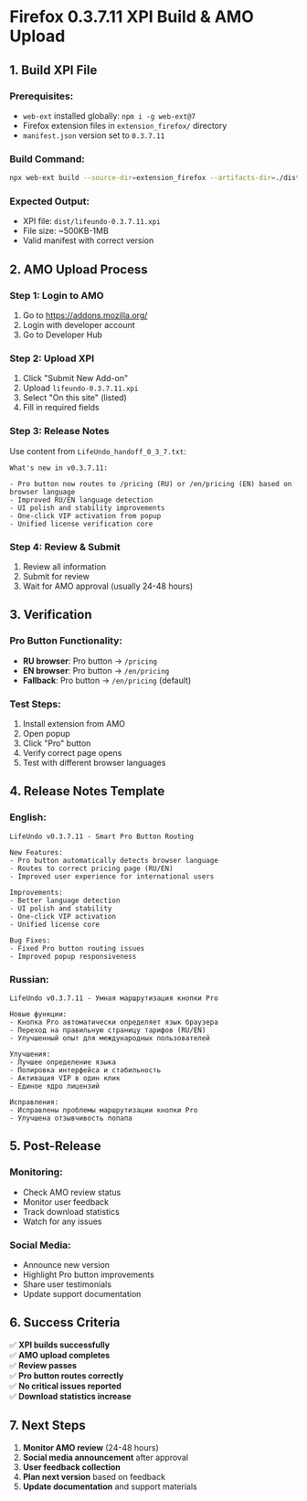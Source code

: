 # Firefox 0.3.7.11 XPI Build & AMO Upload

## 1. Build XPI File

### Prerequisites:
- `web-ext` installed globally: `npm i -g web-ext@7`
- Firefox extension files in `extension_firefox/` directory
- `manifest.json` version set to `0.3.7.11`

### Build Command:
```bash
npx web-ext build --source-dir=extension_firefox --artifacts-dir=./dist --overwrite-dest
```

### Expected Output:
- XPI file: `dist/lifeundo-0.3.7.11.xpi`
- File size: ~500KB-1MB
- Valid manifest with correct version

## 2. AMO Upload Process

### Step 1: Login to AMO
1. Go to https://addons.mozilla.org/
2. Login with developer account
3. Go to Developer Hub

### Step 2: Upload XPI
1. Click "Submit New Add-on"
2. Upload `lifeundo-0.3.7.11.xpi`
3. Select "On this site" (listed)
4. Fill in required fields

### Step 3: Release Notes
Use content from `LifeUndo_handoff_0_3_7.txt`:

```
What's new in v0.3.7.11:

- Pro button now routes to /pricing (RU) or /en/pricing (EN) based on browser language
- Improved RU/EN language detection
- UI polish and stability improvements
- One-click VIP activation from popup
- Unified license verification core
```

### Step 4: Review & Submit
1. Review all information
2. Submit for review
3. Wait for AMO approval (usually 24-48 hours)

## 3. Verification

### Pro Button Functionality:
- **RU browser**: Pro button → `/pricing`
- **EN browser**: Pro button → `/en/pricing`
- **Fallback**: Pro button → `/en/pricing` (default)

### Test Steps:
1. Install extension from AMO
2. Open popup
3. Click "Pro" button
4. Verify correct page opens
5. Test with different browser languages

## 4. Release Notes Template

### English:
```
LifeUndo v0.3.7.11 - Smart Pro Button Routing

New Features:
- Pro button automatically detects browser language
- Routes to correct pricing page (RU/EN)
- Improved user experience for international users

Improvements:
- Better language detection
- UI polish and stability
- One-click VIP activation
- Unified license core

Bug Fixes:
- Fixed Pro button routing issues
- Improved popup responsiveness
```

### Russian:
```
LifeUndo v0.3.7.11 - Умная маршрутизация кнопки Pro

Новые функции:
- Кнопка Pro автоматически определяет язык браузера
- Переход на правильную страницу тарифов (RU/EN)
- Улучшенный опыт для международных пользователей

Улучшения:
- Лучшее определение языка
- Полировка интерфейса и стабильность
- Активация VIP в один клик
- Единое ядро лицензий

Исправления:
- Исправлены проблемы маршрутизации кнопки Pro
- Улучшена отзывчивость попапа
```

## 5. Post-Release

### Monitoring:
- Check AMO review status
- Monitor user feedback
- Track download statistics
- Watch for any issues

### Social Media:
- Announce new version
- Highlight Pro button improvements
- Share user testimonials
- Update support documentation

## 6. Success Criteria

✅ **XPI builds successfully**  
✅ **AMO upload completes**  
✅ **Review passes**  
✅ **Pro button routes correctly**  
✅ **No critical issues reported**  
✅ **Download statistics increase**

## 7. Next Steps

1. **Monitor AMO review** (24-48 hours)
2. **Social media announcement** after approval
3. **User feedback collection**
4. **Plan next version** based on feedback
5. **Update documentation** and support materials
